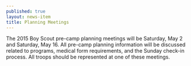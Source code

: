 ```yaml
---
published: true
layout: news-item
title: Planning Meetings
---
```


The 2015 Boy Scout pre-camp planning meetings will be Saturday, May 2 and
Saturday, May 16. All pre-camp planning information will be discussed related
to programs, medical form requirements, and the Sunday check-in process. All
troops should be represented at one of these meetings.
